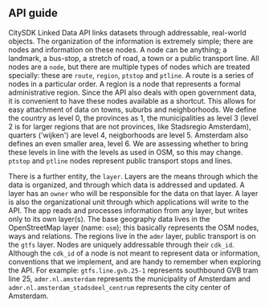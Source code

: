 ## API guide

CitySDK Linked Data API links datasets through addressable, real-world objects. The organization of the information is extremely simple; there are nodes and information on these nodes. A node can be anything; a landmark, a bus-stop, a stretch of road, a town or a public transport line. All nodes are a `node`, but there are multiple types of nodes which are treated specially: these are `route`, `region`, `ptstop` and `ptline`. A route is a series of nodes in a particular order. A region is a node that represents a formal administrative region. Since the API also deals with open government data, it is convenient to have these nodes available as a shortcut. This allows for easy attachment of data on towns, suburbs and neighborhoods. We define the country as level 0, the provinces as 1, the municipalities as level 3 (level 2 is for larger regions that are not provinces, like Stadsregio Amsterdam), quarters ('wijken') are level 4, neigborhoods are level 5. Amsterdam also defines an even smaller area, level 6. We are assessing whether to bring these levels in line with the levels as used in OSM, so this may change. `ptstop` and `ptline` nodes represent public transport stops and lines.

There is a further entity, the `layer`. Layers are the means through which the data is organized, and through which data is addressed and updated. A layer has an `owner` who will be responsible for the data on that layer. A layer is also the organizational unit through which applications will write to the API. The app reads and processes information from any layer, but writes only to its own layer(s). The base geography data lives in the OpenStreetMap layer (name: `osm`); this basically represents the OSM nodes, ways and relations. The regions live in the `admr` layer, public transport is on the `gtfs` layer. Nodes are uniquely addressable through their `cdk_id`. Although the `cdk_id` of a node is not meant to represent data or information, conventions that we implement, and are handy to remember when exploring the API. For example: `gtfs.line.gvb.25-1` represents southbound GVB tram line 25, `admr.nl.amsterdam` represents the municipality of Amsterdam and `admr.nl.amsterdam_stadsdeel_centrum` represents the city center of Amsterdam.